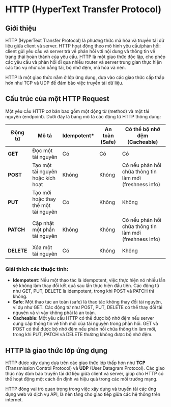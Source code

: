 # HTTP (HyperText Transfer Protocol)

## Giới thiệu

HTTP (HyperText Transfer Protocol) là phương thức mã hóa và truyền tải dữ liệu giữa client và server. HTTP hoạt động theo mô hình yêu cầu/phản hồi: client gửi yêu cầu và server trả về phản hồi với nội dung và thông tin về trạng thái hoàn thành của yêu cầu. HTTP là một giao thức độc lập, cho phép các yêu cầu và phản hồi đi qua nhiều router và server trung gian thực hiện các tác vụ như cân bằng tải, bộ nhớ đệm, mã hóa và nén.

HTTP là một giao thức nằm ở lớp ứng dụng, dựa vào các giao thức cấp thấp hơn như TCP và UDP để đảm bảo việc truyền tải dữ liệu.

## Cấu trúc của một HTTP Request

Một yêu cầu HTTP cơ bản bao gồm một động từ (method) và một tài nguyên (endpoint). Dưới đây là bảng mô tả các động từ HTTP thông dụng:

| Động từ   | Mô tả                               | Idempotent* | An toàn (Safe) | Có thể bộ nhớ đệm (Cacheable)                              |
|----------|-------------------------------------|-------------|----------------|-----------------------------------------------------------|
| **GET**  | Đọc một tài nguyên                 | Có          | Có             | Có                                                        |
| **POST** | Tạo một tài nguyên hoặc kích hoạt  | Không       | Không          | Có nếu phản hồi chứa thông tin làm mới (freshness info)    |
| **PUT**  | Tạo mới hoặc thay thế một tài nguyên| Có          | Không          | Không                                                      |
| **PATCH**| Cập nhật một phần tài nguyên       | Không       | Không          | Có nếu phản hồi chứa thông tin làm mới (freshness info)    |
| **DELETE**| Xóa một tài nguyên                | Có          | Không          | Không                                                      |

### Giải thích các thuộc tính:

- **Idempotent**: Nếu một thao tác là idempotent, việc thực hiện nó nhiều lần sẽ không làm thay đổi kết quả sau lần thực hiện đầu tiên. Các động từ như GET, PUT, DELETE là idempotent, trong khi POST và PATCH thì không.
- **Safe**: Một thao tác an toàn (safe) là thao tác không thay đổi tài nguyên, ví dụ như GET. Các động từ như POST, PUT, DELETE có thể thay đổi tài nguyên và vì vậy không phải là an toàn.
- **Cacheable**: Một yêu cầu HTTP có thể được bộ nhớ đệm nếu server cung cấp thông tin về tính mới của tài nguyên trong phản hồi. GET và POST có thể được bộ nhớ đệm nếu phản hồi chứa thông tin làm mới, trong khi PUT, PATCH và DELETE thường không được bộ nhớ đệm.

## HTTP là giao thức lớp ứng dụng

HTTP được xây dựng dựa trên các giao thức lớp thấp hơn như **TCP** (Transmission Control Protocol) và **UDP** (User Datagram Protocol). Các giao thức này đảm bảo truyền tải dữ liệu giữa client và server, giúp cho HTTP có thể hoạt động một cách ổn định và hiệu quả trong các môi trường mạng.

HTTP đóng vai trò quan trọng trong việc xây dựng và truyền tải các ứng dụng web và dịch vụ API, là nền tảng cho giao tiếp giữa các hệ thống trên internet.